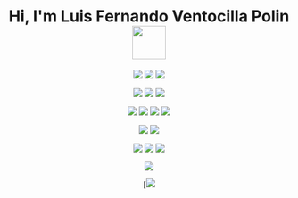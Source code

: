 <h1 align="center">Hi, I'm Luis Fernando Ventocilla Polin <img src="https://media.tenor.com/30gc8sURJx4AAAAj/minecraft-allay.gif" width="60"></h1>
<p align="center">
    <img src="https://img.shields.io/badge/PHP-89b4fa.svg?style=flat&logo=php&logoColor=white">
    <img src="https://img.shields.io/badge/JavaScript-F7DF1E?style=flat&logo=javascript&logoColor=black">
    <img src="https://img.shields.io/badge/TypeScript-blue?style=flat&logo=typescript&logoColor=white">
</p>
<p align="center">
    <img src="https://img.shields.io/badge/Express-1b1c31?style=flat&logo=express&logoColor=white">
    <img src="https://img.shields.io/badge/Laravel-d11509?style=flat&logo=laravel&logoColor=white">
    <img src="https://img.shields.io/badge/NestJS-1b1c31?style=flat&logo=nestjs&logoColor=f00057">
</p>
<p align="center">
    <img src="https://img.shields.io/badge/Figma-%23F24E1E.svg?style=flat&logo=figma&logoColor=white">
    <img src="https://img.shields.io/badge/Git-fc6d26?style=flat&logo=git&logoColor=white">
    <img src="https://img.shields.io/badge/Postman-FF6C37?style=flat&logo=postman&logoColor=white" />
    <img src="https://img.shields.io/badge/Hoppscotch-081713?style=flat&logo=hoppscotch&logoColor=00ebc3">
</p>
<p align="center">
    <img src="https://img.shields.io/badge/Node%20js-339933?&logo=nodedotjs&logoColor=white">
    <img src="https://img.shields.io/badge/npm-CB3837?&logo=npm&logoColor=white">
</p>
<p align="center">
    <img src="https://img.shields.io/badge/PostgreSQL-316192?&logo=postgresql&logoColor=white">
    <img src="https://img.shields.io/badge/MySQL-3e6e93?style=flat&logo=mysql&logoColor=white">
    <img src="https://img.shields.io/badge/Supabase-181818?&logo=supabase&logoColor=white">
</p>

<div align="center">

![](https://github-readme-stats.vercel.app/api/top-langs/?username=lventocillap&theme=react&hide_border=false&include_all_commits=false&count_private=false&layout=compact)

</div>
<div align="center">
    
[![](https://nirzak-streak-stats.vercel.app/?user=lventocillap&theme=react&hide_border=false)
    
</div>
